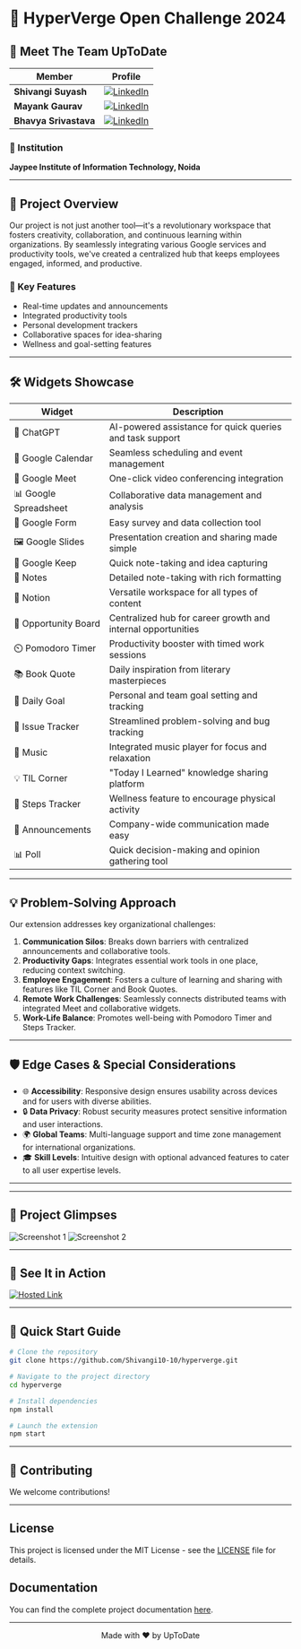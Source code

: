 # 🚀 HyperVerge Open Challenge 2024


## 🌟 Meet The Team UpToDate
| Member | Profile |
|--------|---------|
| **Shivangi Suyash** | [![LinkedIn](https://img.shields.io/badge/LinkedIn-Connect%20with%20me-blue?style=flat-square)](https://www.linkedin.com/in/shivangi-suyash-05a484259/) |
| **Mayank Gaurav**   | [![LinkedIn](https://img.shields.io/badge/LinkedIn-Connect%20with%20me-blue?style=flat-square)](https://www.linkedin.com/in/mayank-gaurav-3499211b9?utm_source=share&utm_campaign=share_via&utm_content=profile&utm_medium=android_app) |
| **Bhavya Srivastava** | [![LinkedIn](https://img.shields.io/badge/LinkedIn-Connect%20with%20me-blue?style=flat-square)](https://www.linkedin.com/in/bhavya-srivastava-164bb6230?utm_source=share&utm_campaign=share_via&utm_content=profile&utm_medium=android_app) |


### 🏫 Institution
**Jaypee Institute of Information Technology, Noida**

---

## 🎯 Project Overview

Our project is not just another tool—it's a revolutionary workspace that fosters creativity, collaboration, and continuous learning within organizations. By seamlessly integrating various Google services and productivity tools, we've created a centralized hub that keeps employees engaged, informed, and productive.

### 🌈 Key Features
- Real-time updates and announcements
- Integrated productivity tools
- Personal development trackers
- Collaborative spaces for idea-sharing
- Wellness and goal-setting features

---

## 🛠️ Widgets Showcase

| Widget | Description |
|--------|-------------|
| 🤖 ChatGPT | AI-powered assistance for quick queries and task support |
| 📅 Google Calendar | Seamless scheduling and event management |
| 🎥 Google Meet | One-click video conferencing integration |
| 📊 Google Spreadsheet | Collaborative data management and analysis |
| 📝 Google Form | Easy survey and data collection tool |
| 🖼️ Google Slides | Presentation creation and sharing made simple |
| 📌 Google Keep | Quick note-taking and idea capturing |
| 📓 Notes | Detailed note-taking with rich formatting |
| 📘 Notion | Versatile workspace for all types of content |
| 💼 Opportunity Board | Centralized hub for career growth and internal opportunities |
| ⏲️ Pomodoro Timer | Productivity booster with timed work sessions |
| 📚 Book Quote | Daily inspiration from literary masterpieces |
| 🎯 Daily Goal | Personal and team goal setting and tracking |
| 🐞 Issue Tracker | Streamlined problem-solving and bug tracking |
| 🎵 Music | Integrated music player for focus and relaxation |
| 💡 TIL Corner | "Today I Learned" knowledge sharing platform |
| 👣 Steps Tracker | Wellness feature to encourage physical activity |
| 📢 Announcements | Company-wide communication made easy |
| 📊 Poll | Quick decision-making and opinion gathering tool |

---

## 💡 Problem-Solving Approach

Our extension addresses key organizational challenges:

1. **Communication Silos**: Breaks down barriers with centralized announcements and collaborative tools.
2. **Productivity Gaps**: Integrates essential work tools in one place, reducing context switching.
3. **Employee Engagement**: Fosters a culture of learning and sharing with features like TIL Corner and Book Quotes.
4. **Remote Work Challenges**: Seamlessly connects distributed teams with integrated Meet and collaborative widgets.
5. **Work-Life Balance**: Promotes well-being with Pomodoro Timer and Steps Tracker.

---

## 🛡️ Edge Cases & Special Considerations

- 🌐 **Accessibility**: Responsive design ensures usability across devices and for users with diverse abilities.
- 🔒 **Data Privacy**: Robust security measures protect sensitive information and user interactions.
- 🌍 **Global Teams**: Multi-language support and time zone management for international organizations.
- 🎓 **Skill Levels**: Intuitive design with optional advanced features to cater to all user expertise levels.

---

---

## 📸 Project Glimpses

![Screenshot 1](https://github.com/user-attachments/assets/5407f0f3-83fb-42f8-bbd3-6b9fb0e6ec27)
![Screenshot 2](https://github.com/user-attachments/assets/9f81267c-69af-4595-94c1-1fcaefdd3b76)

---

## 🎥 See It in Action

[![Hosted Link](https://img.shields.io/badge/Hosted_Link-red?style=for-the-badge&logo=link)](https://hyperverge.vercel.app/)


---

## 🚀 Quick Start Guide

```bash
# Clone the repository
git clone https://github.com/Shivangi10-10/hyperverge.git

# Navigate to the project directory
cd hyperverge

# Install dependencies
npm install

# Launch the extension
npm start
```

---

## 🤝 Contributing

We welcome contributions! 

---

## License

This project is licensed under the MIT License - see the [LICENSE](LICENSE) file for details.


## Documentation

You can find the complete project documentation [here](https://github.com/Shivangi10-10/hyperverge/blob/main/HyperVerge%20Open%20Challenge%20Round%20-2024%20(2).pdf).


---

<p align="center">
  Made with ❤️ by UpToDate
</p>
